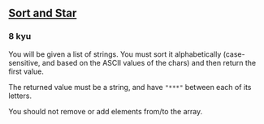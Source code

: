 <h2><a href=https://www.codewars.com/kata/57cfdf34902f6ba3d300001e/train/python target="_blank">Sort and Star</a></h2><h3>8 kyu</h3><p>You will be given a list of strings. You must sort it alphabetically (case-sensitive, and based on the ASCII values of the chars) and then return the first value.</p><p>The returned value must be a string, and have <code>"***"</code> between each of its letters.</p><p>You should not remove or add elements from/to the array.</p>